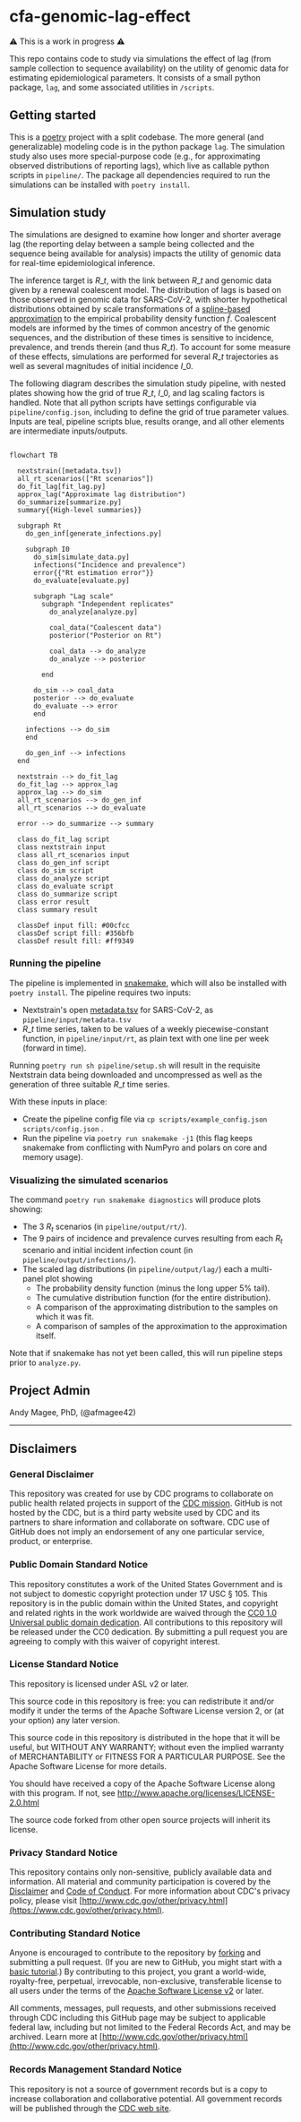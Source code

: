# cfa-genomic-lag-effect

⚠️ This is a work in progress ⚠️

This repo contains code to study via simulations the effect of lag (from sample collection to sequence availability) on the utility of genomic data for estimating epidemiological parameters.
It consists of a small python package, `lag`, and some associated utilities in `/scripts`.

## Getting started

This is a [poetry](https://python-poetry.org/) project with a split codebase.
The more general (and generalizable) modeling code is in the python package `lag`.
The simulation study also uses more special-purpose code (e.g., for approximating observed distributions of reporting lags), which live as callable python scripts in `pipeline/`.
The package all dependencies required to run the simulations can be installed with `poetry install`.

## Simulation study

The simulations are designed to examine how longer and shorter average lag (the reporting delay between a sample being collected and the sequence being available for analysis) impacts the utility of genomic data for real-time epidemiological inference.

The inference target is $R\_t$, with the link between $R\_t$ and genomic data given by a renewal coalescent model.
The distribution of lags is based on those observed in genomic data for SARS-CoV-2, with shorter hypothetical distributions obtained by scale transformations of a [spline-based approximation](https://www.sciencedirect.com/science/article/pii/S0377042724003807) to the empirical probability density function $\hat{f}$.
Coalescent models are informed by the times of common ancestry of the genomic sequences, and the distribution of these times is sensitive to incidence, prevalence, and trends therein (and thus $R\_t$).
To account for some measure of these effects, simulations are performed for several $R\_t$ trajectories as well as several magnitudes of initial incidence $I\_0$.

The following diagram describes the simulation study pipeline, with nested plates showing how the grid of true $R\_t$, $I\_0$, and lag scaling factors is handled.
Note that all python scripts have settings configurable via `pipeline/config.json`, including to define the grid of true parameter values.
Inputs are teal, pipeline scripts blue, results orange, and all other elements are intermediate inputs/outputs.

```mermaid

flowchart TB

  nextstrain([metadata.tsv])
  all_rt_scenarios(["Rt scenarios"])
  do_fit_lag[fit_lag.py]
  approx_lag("Approximate lag distribution")
  do_summarize[summarize.py]
  summary{{High-level summaries}}

  subgraph Rt
    do_gen_inf[generate_infections.py]

    subgraph I0
      do_sim[simulate_data.py]
      infections("Incidence and prevalence")
      error{{"Rt estimation error"}}
      do_evaluate[evaluate.py]

      subgraph "Lag scale"
        subgraph "Independent replicates"
          do_analyze[analyze.py]

          coal_data("Coalescent data")
          posterior("Posterior on Rt")

          coal_data --> do_analyze
          do_analyze --> posterior

        end

      do_sim --> coal_data
      posterior --> do_evaluate
      do_evaluate --> error
      end

    infections --> do_sim
    end

    do_gen_inf --> infections
  end

  nextstrain --> do_fit_lag
  do_fit_lag --> approx_lag
  approx_lag --> do_sim
  all_rt_scenarios --> do_gen_inf
  all_rt_scenarios --> do_evaluate

  error --> do_summarize --> summary

  class do_fit_lag script
  class nextstrain input
  class all_rt_scenarios input
  class do_gen_inf script
  class do_sim script
  class do_analyze script
  class do_evaluate script
  class do_summarize script
  class error result
  class summary result

  classDef input fill: #00cfcc
  classDef script fill: #356bfb
  classDef result fill: #ff9349
```

### Running the pipeline

The pipeline is implemented in [snakemake](https://snakemake.github.io/), which will also be installed with `poetry install`.
The pipeline requires two inputs:
- Nextstrain's open [metadata.tsv](https://docs.nextstrain.org/projects/ncov/en/latest/reference/remote_inputs.html) for SARS-CoV-2, as `pipeline/input/metadata.tsv`
- $R\_t$ time series, taken to be values of a weekly piecewise-constant function, in `pipeline/input/rt`, as plain text with one line per week (forward in time).

Running `poetry run sh pipeline/setup.sh` will result in the requisite Nextstrain data being downloaded and uncompressed as well as the generation of three suitable $R\_t$ time series.

With these inputs in place:
- Create the pipeline config file via `cp scripts/example_config.json scripts/config.json` .
- Run the pipeline via `poetry run snakemake -j1` (this flag keeps snakemake from conflicting with NumPyro and polars on core and memory usage).


### Visualizing the simulated scenarios

The command `poetry run snakemake diagnostics` will produce plots showing:
- The 3 $R_t$ scenarios (in `pipeline/output/rt/`).
- The 9 pairs of incidence and prevalence curves resulting from each $R_t$ scenario and initial incident infection count (in `pipeline/output/infections/`).
- The scaled lag distributions (in `pipeline/output/lag/`) each a multi-panel plot showing
  - The probability density function (minus the long upper 5\% tail).
  - The cumulative distribution function (for the entire distribution).
  - A comparison of the approximating distribution to the samples on which it was fit.
  - A comparison of samples of the approximation to the approximation itself.

Note that if snakemake has not yet been called, this will run pipeline steps prior to `analyze.py`.

## Project Admin

Andy Magee, PhD, (@afmagee42)

------------------------------------------------------------------------------------

## Disclaimers

### General Disclaimer

This repository was created for use by CDC programs to collaborate on public health related projects in support of the [CDC mission](https://www.cdc.gov/about/organization/mission.htm). GitHub is not hosted by the CDC, but is a third party website used by CDC and its partners to share information and collaborate on software. CDC use of GitHub does not imply an endorsement of any one particular service, product, or enterprise.

### Public Domain Standard Notice

This repository constitutes a work of the United States Government and is not
subject to domestic copyright protection under 17 USC § 105. This repository is in
the public domain within the United States, and copyright and related rights in
the work worldwide are waived through the [CC0 1.0 Universal public domain dedication](https://creativecommons.org/publicdomain/zero/1.0/).
All contributions to this repository will be released under the CC0 dedication. By
submitting a pull request you are agreeing to comply with this waiver of
copyright interest.

### License Standard Notice

This repository is licensed under ASL v2 or later.

This source code in this repository is free: you can redistribute it and/or modify it under
the terms of the Apache Software License version 2, or (at your option) any
later version.

This source code in this repository is distributed in the hope that it will be useful, but WITHOUT ANY
WARRANTY; without even the implied warranty of MERCHANTABILITY or FITNESS FOR A
PARTICULAR PURPOSE. See the Apache Software License for more details.

You should have received a copy of the Apache Software License along with this
program. If not, see http://www.apache.org/licenses/LICENSE-2.0.html

The source code forked from other open source projects will inherit its license.

### Privacy Standard Notice

This repository contains only non-sensitive, publicly available data and
information. All material and community participation is covered by the
[Disclaimer](https://github.com/CDCgov/template/blob/master/DISCLAIMER.md)
and [Code of Conduct](https://github.com/CDCgov/template/blob/master/code-of-conduct.md).
For more information about CDC's privacy policy, please visit [http://www.cdc.gov/other/privacy.html](https://www.cdc.gov/other/privacy.html).

### Contributing Standard Notice

Anyone is encouraged to contribute to the repository by [forking](https://help.github.com/articles/fork-a-repo)
and submitting a pull request. (If you are new to GitHub, you might start with a
[basic tutorial](https://help.github.com/articles/set-up-git).) By contributing
to this project, you grant a world-wide, royalty-free, perpetual, irrevocable,
non-exclusive, transferable license to all users under the terms of the
[Apache Software License v2](http://www.apache.org/licenses/LICENSE-2.0.html) or
later.

All comments, messages, pull requests, and other submissions received through
CDC including this GitHub page may be subject to applicable federal law, including but not limited to the Federal Records Act, and may be archived. Learn more at [http://www.cdc.gov/other/privacy.html](http://www.cdc.gov/other/privacy.html).

### Records Management Standard Notice

This repository is not a source of government records but is a copy to increase
collaboration and collaborative potential. All government records will be
published through the [CDC web site](http://www.cdc.gov).

